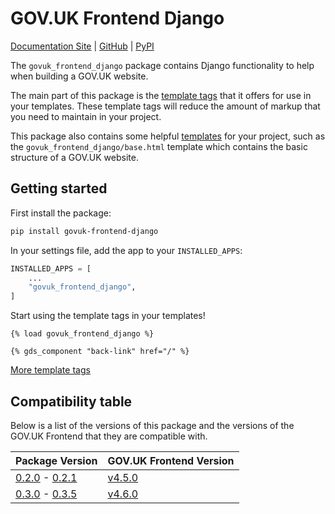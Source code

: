 # GOV.UK Frontend Django

[Documentation Site](https://uktrade.github.io/govuk-frontend-django/) | [GitHub](https://github.com/uktrade/govuk-frontend-django/) | [PyPI](https://pypi.org/project/govuk-frontend-django/)


The `govuk_frontend_django` package contains Django functionality to help when building a GOV.UK website.

The main part of this package is the [template tags](./template-tags/index.md) that it offers for use in your templates. These template tags will reduce the amount of markup that you need to maintain in your project.

This package also contains some helpful [templates](./templates.md) for your project, such as the `govuk_frontend_django/base.html` template which contains the basic structure of a GOV.UK website.

## Getting started

First install the package:
```bash
pip install govuk-frontend-django
```

In your settings file, add the app to your `INSTALLED_APPS`:
```python
INSTALLED_APPS = [
    ...
    "govuk_frontend_django",
]
```

Start using the template tags in your templates!
```django
{% load govuk_frontend_django %}

{% gds_component "back-link" href="/" %}
```

[More template tags](./template-tags/index.md)

## Compatibility table

Below is a list of the versions of this package and the versions of the GOV.UK Frontend that they are compatible with.

| Package Version | GOV.UK Frontend Version |
| --------------- | ----------------------- |
| [0.2.0](https://github.com/uktrade/govuk-frontend-django/releases/tag/0.2.0) - [0.2.1](https://github.com/uktrade/govuk-frontend-django/releases/tag/0.2.1) | [v4.5.0](https://github.com/alphagov/govuk-frontend/releases/tag/v4.5.0) |
| [0.3.0](https://github.com/uktrade/govuk-frontend-django/releases/tag/0.3.0) - [0.3.5](https://github.com/uktrade/govuk-frontend-django/releases/tag/0.3.5) | [v4.6.0](https://github.com/alphagov/govuk-frontend/releases/tag/v4.6.0) |
